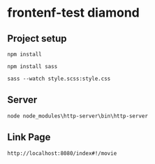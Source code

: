 # frontenf-test diamond

## Project setup
```
npm install
```
```
npm install sass
```
```
sass --watch style.scss:style.css
```
## Server
```
node node_modules\http-server\bin\http-server
```

## Link Page
```
http://localhost:8080/index#!/movie
```